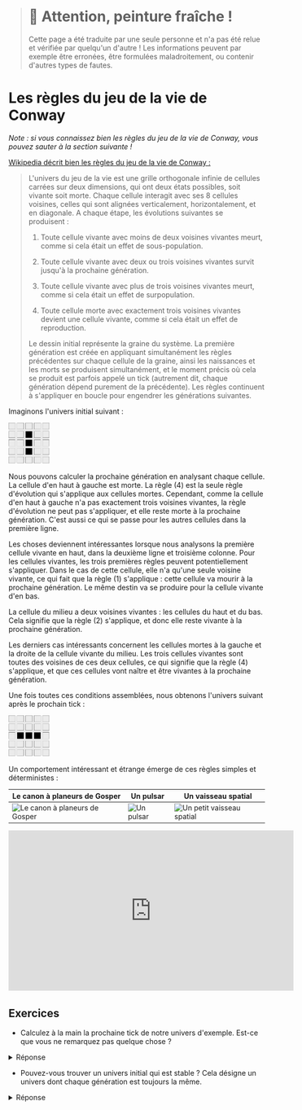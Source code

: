 > # 🚧 Attention, peinture fraîche !
>
> Cette page a été traduite par une seule personne et n'a pas été relue et
> vérifiée par quelqu'un d'autre ! Les informations peuvent par exemple être
> erronées, être formulées maladroitement, ou contenir d'autres types de fautes.

<!--
# Rules of Conway's Game of Life
-->

# Les règles du jeu de la vie de Conway

<!--
*Note: If you are already familiar with Conway's Game of Life and its rules,
feel free to skip to the next section!*
-->

*Note : si vous connaissez bien les règles du jeu de la vie de Conway, vous
pouvez sauter à la section suivante !*

<!--
[Wikipedia gives a great description of the rules of Conway's Game of
Life:][wikipedia]
-->

[Wikipedia décrit bien les règles du jeu de la vie de Conway :][wikipedia]

<!--
> The universe of the Game of Life is an infinite two-dimensional orthogonal
> grid of square cells, each of which is in one of two possible states, alive or
> dead, or "populated" or "unpopulated". Every cell interacts with its eight
> neighbours, which are the cells that are horizontally, vertically, or
> diagonally adjacent. At each step in time, the following transitions occur:
>
> 1. Any live cell with fewer than two live neighbours dies, as if caused by
>    underpopulation.
>
> 2. Any live cell with two or three live neighbours lives on to the next
>    generation.
>
> 3. Any live cell with more than three live neighbours dies, as if by
>    overpopulation.
>
> 4. Any dead cell with exactly three live neighbours becomes a live cell, as if
>    by reproduction.
>
> The initial pattern constitutes the seed of the system. The first generation
> is created by applying the above rules simultaneously to every cell in the
> seed—births and deaths occur simultaneously, and the discrete moment at which
> this happens is sometimes called a tick (in other words, each generation is a
> pure function of the preceding one). The rules continue to be applied
> repeatedly to create further generations.
-->

> L'univers du jeu de la vie est une grille orthogonale infinie de cellules
> carrées sur deux dimensions, qui ont deux états possibles, soit vivante soit
> morte. Chaque cellule interagit avec ses 8 cellules voisines, celles qui sont
> alignées verticalement, horizontalement, et en diagonale. A chaque étape, les
> évolutions suivantes se produisent :
>
> 1. Toute cellule vivante avec moins de deux voisines vivantes meurt, comme si
>    cela était un effet de sous-population.
>
> 2. Toute cellule vivante avec deux ou trois voisines vivantes survit jusqu'à
>    la prochaine génération.
>
> 3. Toute cellule vivante avec plus de trois voisines vivantes meurt, comme si
>    cela était un effet de surpopulation.
>
> 4. Toute cellule morte avec exactement trois voisines vivantes devient une
>    cellule vivante, comme si cela était un effet de reproduction.
>
> Le dessin initial représente la graine du système. La première génération est
> créée en appliquant simultanément les règles précédentes sur chaque cellule de
> la graine, ainsi les naissances et les morts se produisent simultanément, et
> le moment précis où cela se produit est parfois appelé un tick (autrement dit,
> chaque génération dépend purement de la précédente). Les règles continuent à
> s'appliquer en boucle pour engendrer les générations suivantes.

<!--
[wikipedia]: https://en.wikipedia.org/wiki/Conway%27s_Game_of_Life
-->

[wikipedia]: https://fr.wikipedia.org/wiki/Jeu_de_la_vie

<!--
Consider the following initial universe:
-->

Imaginons l'univers initial suivant :

<!--
<img src='images/game-of-life/initial-universe.png' alt='Initial Universe' width=80 />
-->

<img
  src='images/game-of-life/initial-universe.png'
  alt='Univers initial'
  width=80 />

<!--
We can calculate the next generation by considering each cell. The top left cell
is dead. Rule (4) is the only transition rule that applies to dead
cells. However, because the top left cell does not have exactly three live
neighbors, the transition rule does not apply, and it remains dead in the next
generation. The same goes for every other cell in the first row as well.
-->

Nous pouvons calculer la prochaine génération en analysant chaque cellule. La
cellule d'en haut à gauche est morte. La règle (4) est la seule règle
d'évolution qui s'applique aux cellules mortes. Cependant, comme la cellule
d'en haut à gauche n'a pas exactement trois voisines vivantes, la règle
d'évolution ne peut pas s'appliquer, et elle reste morte à la prochaine
génération. C'est aussi ce qui se passe pour les autres cellules dans la
première ligne.

<!--
Things get interesting when we consider the top live cell, in the second row,
third column. For live cells, any of the first three rules potentially
applies. In this cell's case, it has only one live neighbor, and therefore rule
(1) applies: this cell will die in the next generation. The same fate awaits the
bottom live cell.
-->

Les choses deviennent intéressantes lorsque nous analysons la première cellule
vivante en haut, dans la deuxième ligne et troisième colonne. Pour les cellules
vivantes, les trois premières règles peuvent potentiellement s'appliquer. Dans
le cas de cette cellule, elle n'a qu'une seule voisine vivante, ce qui fait que
la règle (1) s'applique : cette cellule va mourir à la prochaine génération. Le
même destin va se produire pour la cellule vivante d'en bas.

<!--
The middle live cell has two live neighbors: the top and bottom live cells. This
means that rule (2) applies, and it remains live in the next generation.
-->

La cellule du milieu a deux voisines vivantes : les cellules du haut et du bas.
Cela signifie que la règle (2) s'applique, et donc elle reste vivante à la
prochaine génération.

<!--
The final interesting cases are the dead cells just to the left and right of the
middle live cell. The three live cells are all neighbors both of these cells,
which means that rule (4) applies, and these cells will become alive in the next
generation.
-->

Les derniers cas intéressants concernent les cellules mortes à la gauche et la
droite de la cellule vivante du milieu. Les trois cellules vivantes sont toutes
des voisines de ces deux cellules, ce qui signifie que la règle (4) s'applique,
et que ces cellules vont naître et être vivantes à la prochaine génération.

<!--
Put it all together, and we get this universe after the next tick:
-->

Une fois toutes ces conditions assemblées, nous obtenons l'univers suivant après
le prochain tick :

<!--
<img src='images/game-of-life/next-universe.png' alt='Next Universe' width=80 />
-->

<img
  src='images/game-of-life/next-universe.png'
  alt="L'univers suivant"
  width=80 />

<!--
From these simple, deterministic rules, strange and exciting behavior emerges:
-->

Un comportement intéressant et étrange émerge de ces règles simples et
déterministes :

<!--
| Gosper's glider gun | Pulsar | Space ship |
|---|---|---|
| ![Gosper's glider gun](https://upload.wikimedia.org/wikipedia/commons/e/e5/Gospers_glider_gun.gif) | ![Pulsar](https://upload.wikimedia.org/wikipedia/commons/0/07/Game_of_life_pulsar.gif) | ![Lighweight space ship](https://upload.wikimedia.org/wikipedia/commons/3/37/Game_of_life_animated_LWSS.gif) |
-->

| Le canon à planeurs de Gosper | Un pulsar | Un vaisseau spatial |
|---|---|---|
| ![Le canon à planeurs de Gosper](https://upload.wikimedia.org/wikipedia/commons/e/e5/Gospers_glider_gun.gif) | ![Un pulsar](https://upload.wikimedia.org/wikipedia/commons/0/07/Game_of_life_pulsar.gif) | ![Un petit vaisseau spatial](https://upload.wikimedia.org/wikipedia/commons/3/37/Game_of_life_animated_LWSS.gif) |

<!--
<center>
<iframe width="560" height="315" src="https://www.youtube.com/embed/C2vgICfQawE?rel=0&amp;start=65" frameborder="0" allow="autoplay; encrypted-media" allowfullscreen></iframe>
</center>
-->

<center>
<iframe width="560" height="315" src="https://www.youtube.com/embed/Gbvy6gY5Ev4" frameborder="0" allow="accelerometer; autoplay; encrypted-media; gyroscope; picture-in-picture" allowfullscreen></iframe>
</center>

<!--
## Exercises
-->

## Exercices

<!--
* Compute by hand the next tick of our example universe. Notice anything
  familiar?
-->

* Calculez à la main la prochaine tick de notre univers d'exemple. Est-ce que
  vous ne remarquez pas quelque chose ?

<!--
  <details>
    <summary>Answer</summary>

    It should be the initial state of the example universe:

    <img src='images/game-of-life/initial-universe.png' alt='Initial Universe' width=80 />

    This pattern is *periodic*: it returns to the initial state after every two
    ticks.

  </details>
-->

<details>
  <summary>Réponse</summary>

  Vous devriez retrouver l'état initial de l'univers de l'exemple :

  <img
    src='images/game-of-life/initial-universe.png'
    alt='Univers initial'
    width=80 />

  Ce schéma est *périodique* : il retourne à son état initial tous les deux
  ticks.

</details>

<!--
* Can you find an initial universe that is stable? That is, a universe in which
  every generation is always the same.
-->

* Pouvez-vous trouver un univers initial qui est stable ? Cela désigne un
  univers dont chaque génération est toujours la même.

<!--
  <details>
    <summary>Answer</summary>

    There are an infinite number of stable universes! The trivially stable
    universe is the empty universe. A two-by-two square of live cells is also a
    stable universe.

  </details>
-->

<details>
  <summary>Réponse</summary>

  Il y a un nombre infini d'univers stables ! L'univers stable le plus trivial
  est l'univers qui est vide. Un carré de deux cellules de large et de deux
  cellules de haut est aussi un univers stable.

</details>
